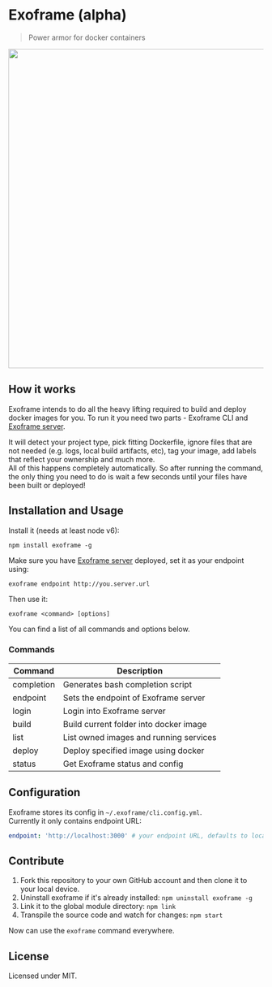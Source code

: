 # Exoframe (alpha)

> Power armor for docker containers

<img src="https://raw.githubusercontent.com/exoframejs/exoframe/master/img/exoframe-demo.gif?v=2" width="629">

## How it works

Exoframe intends to do all the heavy lifting required to build and deploy docker images for you.
To run it you need two parts - Exoframe CLI and [Exoframe server](https://github.com/exoframejs/exoframe-server).

It will detect your project type, pick fitting Dockerfile, ignore files that are not needed (e.g. logs, local build artifacts, etc), tag your image, add labels that reflect your ownership and much more.  
All of this happens completely automatically. So after running the command, the only thing you need to do is wait a few seconds until your files have been built or deployed!

## Installation and Usage

Install it (needs at least node v6):

```
npm install exoframe -g
```

Make sure you have [Exoframe server](https://github.com/exoframejs/exoframe-server) deployed, set it as your endpoint using:

```
exoframe endpoint http://you.server.url
```

Then use it:

```
exoframe <command> [options]
```

You can find a list of all commands and options below.

### Commands

| Command                | Description |
| ---------------------- | ----------- |
| completion             | Generates bash completion script  |
| endpoint <url>         | Sets the endpoint of Exoframe server |
| login                  | Login into Exoframe server |
| build                  | Build current folder into docker image |
| list                   | List owned images and running services |
| deploy <image>         | Deploy specified image using docker |
| status                 | Get Exoframe status and config |


## Configuration

Exoframe stores its config in `~/.exoframe/cli.config.yml`.  
Currently it only contains endpoint URL:

```yaml
endpoint: 'http://localhost:3000' # your endpoint URL, defaults to localhost
```

## Contribute

1. Fork this repository to your own GitHub account and then clone it to your local device.
2. Uninstall exoframe if it's already installed: `npm uninstall exoframe -g`
3. Link it to the global module directory: `npm link`
4. Transpile the source code and watch for changes: `npm start`

Now can use the `exoframe` command everywhere.

## License

Licensed under MIT.
